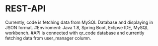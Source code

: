 # REST-API
Currently, code is fetching data from MySQL Database and displaying in JSON format.
#Enviroment: Java 1.8, Spring Boot, Eclipse IDE, MySQL workbench.
#API is connected with qr_code database and currently fetching data from user_manager column.

